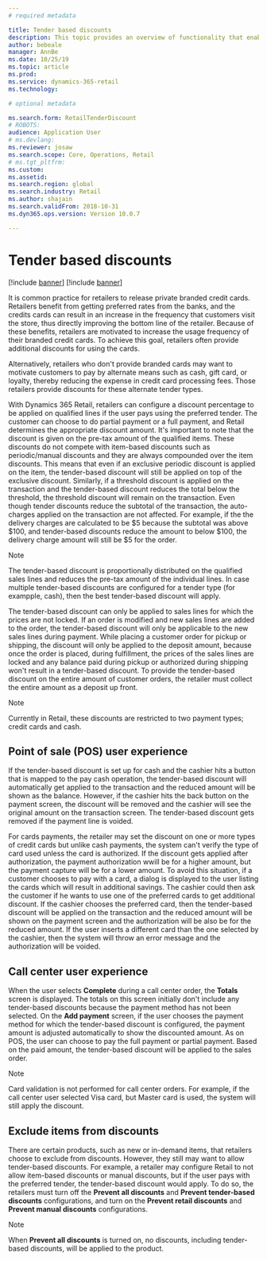 ```yaml
---
# required metadata

title: Tender based discounts
description: This topic provides an overview of functionality that enables retailers to configure discounts for certain tender types.
author: bebeale
manager: AnnBe
ms.date: 10/25/19
ms.topic: article
ms.prod: 
ms.service: dynamics-365-retail
ms.technology: 

# optional metadata

ms.search.form: RetailTenderDiscount
# ROBOTS: 
audience: Application User
# ms.devlang: 
ms.reviewer: josaw
ms.search.scope: Core, Operations, Retail
# ms.tgt_pltfrm: 
ms.custom: 
ms.assetid: 
ms.search.region: global
ms.search.industry: Retail
ms.author: shajain
ms.search.validFrom: 2018-10-31
ms.dyn365.ops.version: Version 10.0.7

---
```


# Tender based discounts

[!include [banner](includes/banner.md)]
[!include [banner](includes/preview-banner.md)]

It is common practice for retailers to release private branded credit cards. Retailers benefit from getting preferred rates from the banks, and the credits cards can result in an increase in the frequency that customers visit the store, thus directly improving the bottom line of the retailer. Because of these benefits, retailers are motivated to increase the usage frequency of their branded credit cards. To achieve this goal, retailers often provide additional discounts for using the cards. 

Alternatively, retailers who don't provide branded cards may want to motivate customers to pay by alternate means such as cash, gift card, or loyalty, thereby reducing the expense in credit card processing fees. Those retailers provide discounts for these alternate tender types.

With Dynamics 365 Retail, retailers can configure a discount percentage to be applied on qualified lines if the user pays using the preferred tender. The customer can choose to do partial payment or a full payment, and Retail determines the appropriate discount amount. It's important to note that the discount is given on the pre-tax amount of the qualified items. These discounts do not compete with item-based discounts such as periodic/manual discounts and they are always compounded over the item discounts. This means that even if an exclusive periodic discount is applied on the item, the tender-based discount will still be applied on top of the exclusive discount. Similarly, if a threshold discount is applied on the transaction and the tender-based discount reduces the total below the threshold, the threshold discount will remain on the transaction. Even though tender discounts reduce the subtotal of the transaction, the auto-charges applied on the transaction are not affected. For example, if the the delivery charges are calculated to be $5 because the subtotal was above $100, and tender-based discounts reduce the amount to below $100, the delivery charge amount will still be $5 for the order.

> [!NOTE]
> The tender-based discount is proportionally distributed on the qualified sales lines and reduces the pre-tax amount of the individual lines. In case multiple tender-based discounts are configured for a tender type (for exampple, cash), then the best tender-based discount will apply.

The tender-based discount can only be applied to sales lines for which the prices are not locked. If an order is modified and new sales lines are added to the order, the tender-based discount will only be applicable to the new sales lines during payment. While placing a customer order for pickup or shipping, the discount will only be applied to the deposit amount, because once the order is placed, during fulfillment, the prices of the sales lines are locked and any balance paid during pickup or authorized during shipping won't result in a tender-based discount. To provide the tender-based discount on the entire amount of customer orders, the retailer must collect the entire amount as a deposit up front.

> [!NOTE]
> Currently in Retail, these discounts are restricted to two payment types; credit cards and cash. 

## Point of sale (POS) user experience
If the tender-based discount is set up for cash and the cashier hits a button that is mapped to the pay cash operation, the tender-based discount will automatically get applied to the transaction and the reduced amount will be shown as the balance. However, if the cashier hits the back button on the payment screen, the discount will be removed and the cashier will see the original amount on the transaction screen. The tender-based discount gets removed if the payment line is voided.

For cards payments, the retailer may set the discount on one or more types of credit cards but unlike cash payments, the system can't verify the type of card used unless the card is authorized. If the discount gets applied after authorization, the payment authorization wwill be for a higher amount, but the payment capture will be for a lower amount. To avoid this situation, if a customer chooses to pay with a card, a dialog is displayed to the user listing the cards which will result in additional savings. The cashier could then ask the customer if he wants to use one of the preferred cards to get additional discount. If the cashier chooses the preferred card, then the tender-based discount will be applied on the transaction and the reduced amount will be shown on the payment screen and the authorization will be also be for the reduced amount. If the user inserts a different card than the one selected by the cashier, then the system will throw an error message and the authorization will be voided.

## Call center user experience
When the user selects **Complete** during a call center order, the **Totals** screen is displayed. The totals on this screen initially don't include any tender-based discounts because the payment method has not been selected. On the **Add payment** screen, if the user chooses the payment method for which the tender-based discount is configured, the payment amount is adjusted automatically to show the discounted amount. As on POS, the user can choose to pay the full payment or partial payment. Based on the paid amount, the tender-based discount will be applied to the sales order.

> [!NOTE]
> Card validation is not performed for call center orders. For example, if the call center user selected Visa card, but Master card is used, the system will still apply the discount.

## Exclude items from discounts 
There are certain products, such as new or in-demand items, that retailers choose to exclude from discounts. However, they still may want to allow tender-based discounts. For example, a retailer may configure Retail to not allow item-based discounts or manual discounts, but if the user pays with the preferred tender, the tender-based discount would apply. To do so, the retailers must turn off the **Prevent all discounts** and **Prevent tender-based discounts** configurations, and turn on the **Prevent retail discounts** and **Prevent manual discounts** configurations. 

> [!NOTE]
> When **Prevent all discounts** is turned on, no discounts, including tender-based discounts, will be applied to the product.  

